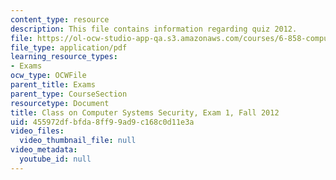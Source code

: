 ```yaml
---
content_type: resource
description: This file contains information regarding quiz 2012.
file: https://ol-ocw-studio-app-qa.s3.amazonaws.com/courses/6-858-computer-systems-security-fall-2014/455972dfbfda8ff99ad9c168c0d11e3a_MIT6_858F14_q12_1.pdf
file_type: application/pdf
learning_resource_types:
- Exams
ocw_type: OCWFile
parent_title: Exams
parent_type: CourseSection
resourcetype: Document
title: Class on Computer Systems Security, Exam 1, Fall 2012
uid: 455972df-bfda-8ff9-9ad9-c168c0d11e3a
video_files:
  video_thumbnail_file: null
video_metadata:
  youtube_id: null
---
```

